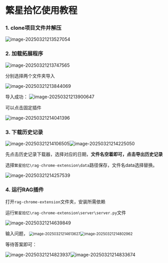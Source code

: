 # 繁星拾忆使用教程

### 1. clone项目文件并解压

![image-20250321213527054](F:\study\md笔记\photo\image-20250321213527054.png)

### 2. 加载拓展程序

![image-20250321213747565](F:\study\md笔记\photo\image-20250321213747565.png)

分别选择两个文件夹导入

![image-20250321213844069](F:\study\md笔记\photo\image-20250321213844069.png)

导入成功：
![image-20250321213900647](F:\study\md笔记\photo\image-20250321213900647.png)

可以点击固定插件

![image-20250321214041396](F:\study\md笔记\photo\image-20250321214041396.png)

### 3. 下载历史记录

![image-20250321214106505](F:\study\md笔记\photo\image-20250321214106505.png)![image-20250321214225050](F:\study\md笔记\photo\image-20250321214225050.png)

先点击历史记录下载器，选择对应的日期，**文件名空着即可，点击导出历史记录**

选择`繁星拾忆\rag-chrome-extension\data`路径保存，文件名data选择替换。

![image-20250321214257539](F:\study\md笔记\photo\image-20250321214257539.png)

### 4. 运行RAG插件

打开`rag-chrome-extension`文件夹，安装所需依赖

运行`繁星拾忆\rag-chrome-extension\server\server.py`文件

![image-20250321214639849](F:\study\md笔记\photo\image-20250321214639849.png)

输入问题，
<img src="F:\study\md笔记\photo\image-20250321214613627.png" alt="image-20250321214613627" style="zoom:80%;" /><img src="F:\study\md笔记\photo\image-20250321214802962.png" alt="image-20250321214802962" style="zoom:80%;" />

等待答案即可：

![image-20250321214823937](F:\study\md笔记\photo\image-20250321214823937.png)![image-20250321214833674](F:\study\md笔记\photo\image-20250321214833674.png)